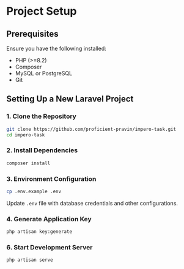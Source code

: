# Project Setup

## Prerequisites
Ensure you have the following installed:
- PHP (>=8.2)
- Composer
- MySQL or PostgreSQL
- Git

## Setting Up a New Laravel Project
### 1. Clone the Repository
```sh
git clone https://github.com/proficient-pravin/impero-task.git
cd impero-task
```

### 2. Install Dependencies
```sh
composer install
```

### 3. Environment Configuration
```sh
cp .env.example .env
```
Update `.env` file with database credentials and other configurations.

### 4. Generate Application Key
```sh
php artisan key:generate
```

### 6. Start Development Server
```sh
php artisan serve
```
